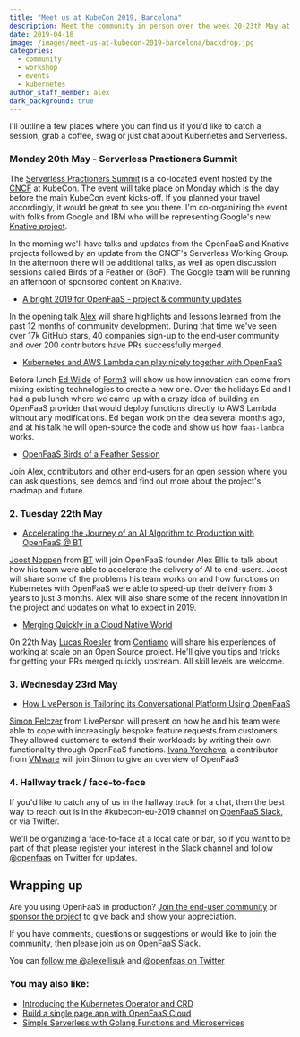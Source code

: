 ```yaml
---
title: "Meet us at KubeCon 2019, Barcelona"
description: Meet the community in person over the week 20-23th May at the KubeCon 2019 event in Barcelona. 
date: 2019-04-18
image: /images/meet-us-at-kubecon-2019-barcelona/backdrop.jpg
categories:
  - community
  - workshop
  - events
  - kubernetes
author_staff_member: alex
dark_background: true
---
```


I'll outline a few places where you can find us if you'd like to catch a session, grab a coffee, swag or just chat about Kubernetes and Serverless.

### Monday 20th May - Serverless Practioners Summit

The [Serverless Practioners Summit](https://spseu19.sched.com) is a co-located event hosted by the [CNCF](https://www.cncf.io) at KubeCon. The event will take place on Monday which is the day before the main KubeCon event kicks-off. If you planned your travel accordingly, it would be great to see you there. I'm co-organizing the event with folks from Google and IBM who will be representing Google's new [Knative project](https://github.com/knative/).

In the morning we'll have talks and updates from the OpenFaaS and Knative projects followed by an update from the CNCF's Serverless Working Group. In the afternoon there will be additional talks, as well as open discussion sessions called Birds of a Feather or (BoF). The Google team will be running an afternoon of sponsored content on Knative.

* [A bright 2019 for OpenFaaS - project & community updates](https://spseu19.sched.com/event/Nq4i/a-bright-2019-for-openfaas-project-community-updates)

In the opening talk [Alex](https://github.com/alexellis) will share highlights and lessons learned from the past 12 months of community development. During that time we've seen over 17k GitHub stars, 40 companies sign-up to the end-user community and over 200 contributors have PRs successfully merged.

* [Kubernetes and AWS Lambda can play nicely together with OpenFaaS](https://spseu19.sched.com/event/Nq4u/kubernetes-and-aws-lambda-can-play-nicely-together-with-openfaas)

Before lunch [Ed Wilde](https://twitter.com/ewilde/) of [Form3](https://form3.tech) will show us how innovation can come from mixing existing technologies to create a new one. Over the holidays Ed and I had a pub lunch where we came up with a crazy idea of building an OpenFaaS provider that would deploy functions directly to AWS Lambda without any modifications. Ed began work on the idea several months ago, and at his talk he will open-source the code and show us how `faas-lambda` works.

* [OpenFaaS Birds of a Feather Session](https://spseu19.sched.com/event/Nq5C/bof-open-faas)

Join Alex, contributors and other end-users for an open session where you can ask questions, see demos and find out more about the project's roadmap and future.

### 2. Tuesday 22th May

* [Accelerating the Journey of an AI Algorithm to Production with OpenFaaS @ BT](https://kccnceu19.sched.com/event/MPeF/accelerating-the-journey-of-an-ai-algorithm-to-production-with-openfaas-joost-noppen-bt-plc-alex-ellis-vmware)

[Joost Noppen](https://twitter.com/jarnoppen?lang=en) from [BT](https://www.bt.com/) will join OpenFaaS founder Alex Ellis to talk about how his team were able to accelerate the delivery of AI to end-users. Joost will share some of the problems his team works on and how functions on Kubernetes with OpenFaaS were able to speed-up their delivery from 3 years to just 3 months. Alex will also share some of the recent innovation in the project and updates on what to expect in 2019.

* [Merging Quickly in a Cloud Native World](https://kccnceu19.sched.com/event/MPZM/merging-quickly-in-a-cloud-native-world-lucas-roesler-contiamo)

On 22th May [Lucas Roesler](https://github.com/lucasroesler) from [Contiamo](https://www.contiamo.com) will share his experiences of working at scale on an Open Source project. He'll give you tips and tricks for getting your PRs merged quickly upstream. All skill levels are welcome.

### 3. Wednesday 23rd May

* [How LivePerson is Tailoring its Conversational Platform Using OpenFaaS](https://kccnceu19.sched.com/event/MPeR/how-liveperson-is-tailoring-its-conversational-platform-using-openfaas-simon-pelczer-liveperson-ivana-yovcheva-vmware)

[Simon Pelczer](https://github.com/templum) from LivePerson will present on how he and his team were able to cope with increasingly bespoke feature requests from customers. They allowed customers to extend their workloads by writing their own functionality through OpenFaaS functions. [Ivana Yovcheva](https://twitter.com/ivanabyov), a contributor from [VMware](https://www.vmware.com/) will join Simon to give an overview of OpenFaaS 

### 4. Hallway track / face-to-face

If you'd like to catch any of us in the hallway track for a chat, then the best way to reach out is in the #kubecon-eu-2019 channel on [OpenFaaS Slack](https://docs.openfaas.com/community/), or via Twitter.

We'll be organizing a face-to-face at a local cafe or bar, so if you want to be part of that please register your interest in the Slack channel and follow [@openfaas](https://twitter.com/openfaas/) on Twitter for updates.

## Wrapping up

Are you using OpenFaaS in production? [Join the end-user community](https://github.com/openfaas/faas/issues/776) or [sponsor the project](https://www.openfaas.com/donate/) to give back and show your appreciation.

If you have comments, questions or suggestions or would like to join the community, then please [join us on OpenFaaS Slack](https://docs.openfaas.com/community/).

You can [follow me @alexellisuk](https://twitter.com/alexellisuk/) and [@openfaas on Twitter](https://twitter.com/openfaas/)

### You may also like:

* [Introducing the Kubernetes Operator and CRD](/blog/kubernetes-operator-crd/)
* [Build a single page app with OpenFaaS Cloud](/blog/serverless-single-page-app/)
* [Simple Serverless with Golang Functions and Microservices](https://www.openfaas.com/blog/golang-serverless/)
